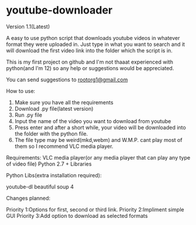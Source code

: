 # youtube-downloader

Version 1.1(Latest)

A easy to use python script that downloads youtube videos in whatever format they were uploaded in. Just type in what you want to search and it will download the first video link into the folder which the script is in.

This is my first project on github and I'm not thaaat experienced with python(and I'm 12) so any help or suggestions would be appreciated.

You can send suggestions to rootorg1@gmail.com

How to use:

1. Make sure you have all the requirements
2. Download .py file(latest version)
3. Run .py file
4. Input the name of the video you want to download from youtube
5. Press enter and after a short while, your video will be downloaded into the folder with the python file.
6. The file type may be weird(mkd,webm) and W.M.P. cant play most of them so I recommend VLC media player.

Requirements:
VLC media player(or any media player that can play any type of video file)
Python 2.7 + Libraries


Python Libs(extra installation required):

youtube-dl
beautiful soup 4


Changes planned:

Priority 1:Options for first, second or third link.
Priority 2:Impliment simple GUI
Priority 3:Add option to download as selected formats
